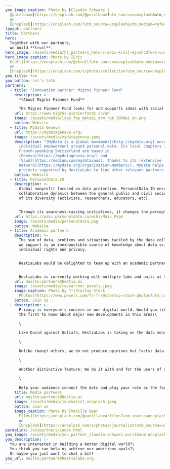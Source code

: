 ```yaml
---
you_image_caption: Photo by [Claudio Schwarz |
  @purzlbaum](https://unsplash.com/@purzlbaum?utm_source=unsplash&utm_medium=referral&utm_content=creditCopyText)
  on
  [Unsplash](https://unsplash.com/?utm_source=unsplash&utm_medium=referral&utm_content=creditCopyText)
layout: partners
title: Partners
hero: |-
  Together with our partners, 
  we build **trust**.
hero_image: /assets/media/hl_partners_hero-c-eric-krull-ejcuhcdfwrs-unsplash-c.jpeg
hero_image_caption: Photo by [Eric
  Krull](https://unsplash.com/@ekrull?utm_source=unsplash&utm_medium=referral&utm_content=creditCopyText)
  on
  [Unsplash](https://unsplash.com/s/photos/collection?utm_source=unsplash&utm_medium=referral&utm_content=creditCopyText)
you_title: You
you_button: Let's talk
partners:
  - title: "Innovation partner: Migros Pioneer Fund"
    description: >-
      **About Migros Pioneer Fund**

      The Migros Pioneer Fund looks for and supports ideas with social potential. It enables pioneering projects that break new ground and seek out forward-looking solutions. Its impact-oriented funding approach combines financial support with coaching services. The Migros Pioneer Fund is part of the Migros Group's social engagement and is enabled by the Migros Group with around CHF 15 million annually. For further information: [www.migros- pioneer-fund.ch/en](https://www.migros-pionierfonds.ch/en)
    url: https://www.migros-pionierfonds.ch/en
    image: /assets/media/logo_fge_mptag1_erm_rgb_300dpi_en.png
    button: Website
  - title: MyData Geneva
    url: https://mydatageneva.org/
    image: /assets/media/mydatageneva.jpeg
    description: "[MyData is a global movement](http://mydata.org) encouraging
      individual empowerment around personal data. Its local chapters in
      French-speaking Switzerland are based in
      [Geneva](https://mydatageneva.org/) and
      [Vaud](https://medium.com/mydatavaud). Thanks to its [extensive
      network](https://mydata.org/organisation-members/), MyData helps the
      projects supported by HestiaLabs to find other relevant partners."
    button: Website
  - title: PersonalData.IO
    description: >-
      Global nonprofit focused on data protection, PersonalData.IO encourages
      collaborative dynamics between the general public and civil society in all
      of its diversity (activists, researchers, educators, etc).


      Through its awareness-raising initiatives, it changes the perception of people outside our [data collectives](https://hestialabs.org/en/projects/) about the issues we address, and how they want to situate themselves as actors of change.
    url: https://wiki.personaldata.io/wiki/Main_Page
    image: /assets/media/personaldata.png
    button: Website
  - title: Academic partners
    description: >-
      The sum of data, problems and situations tackled by the data collectives
      we support is an inexhaustible source of knowledge about data science,
      individual rights and privacy.


      HestiaLabs would be delighted to team up with an academic partner or partners. Their expertise and legitimacy on these topics would enhance the value of this knowledge and give it the scientific resonance it deserves.


      HestiaLabs is currently working with multiple labs and units at the [University of Genève](https://www.unige.ch/) and the [Ecole Polytechnique Fédérale de Lausanne](https://www.epfl.ch).
    url: mailto:partners@hestia.ai
    image: /assets/media/researcher_pexels.jpeg
    image_caption: Photo by **[Startup Stock
      Photos](https://www.pexels.com/fr-fr/@startup-stock-photos?utm_content=attributionCopyText&utm_medium=referral&utm_source=pexels)** on **[Pexels](https://www.pexels.com/fr-fr/photo/homme-personne-piece-rechercher-212286/?utm_content=attributionCopyText&utm_medium=referral&utm_source=pexels)**
    button: Join us
  - description: >-
      Privacy is everyone's concern in our digital world. Would you like to be
      the first to know about major new developments in this area?\

      \

      Like David against Goliath, HestiaLabs is taking on the data monopoly economy for the benefit of all. [With success](https://twitter.com/jason_kint/status/1381776266630664198?s=20).\

      \

      Unlike (many) others, we do not produce opinions but facts: data analysis, tangible innovations, scientific knowledge…\

      \

      Another distinctive feature: We do it with and for the users of digital services, not without their knowledge.\

      \

      Help your audience connect the dots and play your role as the fourth estate by covering our efforts.
    title: Media partners
    url: mailto:partners@hestia.ai
    image: /assets/media/journalist_unsplash.jpeg
    button: Join us
    image_caption: Photo by [Vanilla Bear
      Films](https://unsplash.com/@vanillabearfilms?utm_source=unsplash&utm_medium=referral&utm_content=creditCopyText)
      on
      [Unsplash](https://unsplash.com/s/photos/journalist?utm_source=unsplash&utm_medium=referral&utm_content=creditCopyText)
permalink: /en/partners/index.html
you_image: /assets/media/you_partner_claudio-schwarz-purzlbaum-unsplash.jpeg
you_description: |-
  You are interested in building a better digital world?\
  You think you can help us achieve our ambitious goals?\
  Or maybe you just want to chat a bit?
you_url: mailto:partners@hestialabs.org
---
```

